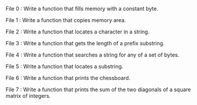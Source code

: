 File 0 : Write a function that fills memory with a constant byte.

File 1 : Write a function that copies memory area.

File 2 : Write a function that locates a character in a string.

File 3 : Write a function that gets the length of a prefix substring.

File 4 : Write a function that searches a string for any of a set of bytes.

File 5 : Write a function that locates a substring.

File 6 : Write a function that prints the chessboard.

File 7 : Write a function that prints the sum of the two diagonals of a square matrix of integers.
